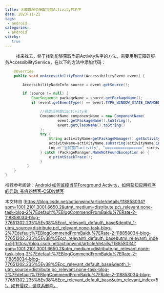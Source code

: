 ```yaml
---
title: 无障碍服务获取当前Activity的名字
date: 2023-11-21
tags:
 - android
categories: 
 - android
sticky: 
   true
---
```


         找来找去，终于找到能够获取当前Activity名字的方法，需要用到无障碍服务AccessibilityService，在以下的方法中添加代码：

```java
    @Override
    public void onAccessibilityEvent(AccessibilityEvent event) {

        AccessibilityNodeInfo source = event.getSource();

        if (source != null) {
            CharSequence packageName = source.getPackageName();
            if (event.getEventType() == event.TYPE_WINDOW_STATE_CHANGED) {

                //获取当前窗口activity名
                ComponentName componentName = new ComponentName(
                        event.getPackageName().toString(),
                        event.getClassName().toString()
                );
                try {
                    String activityName=getPackageManager().getActivityInfo(componentName, 0).toString();
                    activityName=activityName.substring(activityName.indexOf(" "),activityName.indexOf("}"));
                    Log.e("当前窗口activity", "=================" +activityName);
                } catch (PackageManager.NameNotFoundException e) {
                    e.printStackTrace();
                }
          }
    }
}
```

推荐参考阅读：[Android 如何监控当前Foreground Activity，如何获知应用程序的启动\_苍痕的博客-CSDN博客](https://blog.csdn.net/wangbaochu/article/details/50554406 "Android 如何监控当前Foreground Activity，如何获知应用程序的启动_苍痕的博客-CSDN博客") 

  

本文转自 [https://blog.csdn.net/actionwind/article/details/118858034?spm=1001.2101.3001.6650.2&utm\_medium=distribute.pc\_relevant.none-task-blog-2%7Edefault%7EBlogCommendFromBaidu%7ERate-2-118858034-blog-77651302.235%5Ev38%5Epc\_relevant\_default\_base&depth\_1-utm\_source=distribute.pc\_relevant.none-task-blog-2%7Edefault%7EBlogCommendFromBaidu%7ERate-2-118858034-blog-77651302.235%5Ev38%5Epc\_relevant\_default\_base&utm\_relevant\_index=5](https://blog.csdn.net/actionwind/article/details/118858034?spm=1001.2101.3001.6650.2&utm_medium=distribute.pc_relevant.none-task-blog-2%7Edefault%7EBlogCommendFromBaidu%7ERate-2-118858034-blog-77651302.235%5Ev38%5Epc_relevant_default_base&depth_1-utm_source=distribute.pc_relevant.none-task-blog-2%7Edefault%7EBlogCommendFromBaidu%7ERate-2-118858034-blog-77651302.235%5Ev38%5Epc_relevant_default_base&utm_relevant_index=5)，如有侵权，请联系删除。